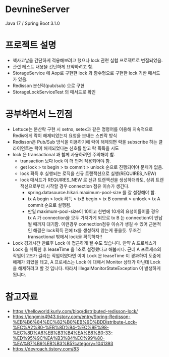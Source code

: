 # DevnineServer
Java 17 / Spring Boot 3.1.0

# 프로젝트 설명
- 헥사고날을 간단하게 적용해보려고 했으나 lock 관련 실험 프로젝트로 변질되었음.
- 관련 테스트 내용을 간단하게 요약하려고 함.
- StorageService 에 Aop로 구현한 lock 과 함수형으로 구현한 lock 기반 매서드가 있음.
- Redisson 분산락(pub/sub) 으로 구현
- StorageLockServiceTest 의 매서드로 확인

# 공부하면서 느낀점
- Lettuce는 분산락 구현 시 setnx, setex과 같은 명령어를 이용해 지속적으로 Redis에게 락이 해제되었는지 요청을 보내는 스핀락 방식
- Redisson은 Pub/Sub 방식을 이용하기에 락이 해제되면 락을 subscribe 하는 클라이언트는 락이 해제되었다는 신호를 받고 락 획득을 시도
- lock 은 transactional 과 함께 사용하려면 주의해야 함. 
    - transaction 보다 lock 이 더 먼저 적용되어야 함.
    - get lock > tx begin > tx commit > unlock 순으로 진행되어야 문제가 없음.
    - lock 획득 후 실행되는 로직을 신규 트랜잭션으로 실행(REQUIRES_NEW)
    - lock 매서드가 REQUIRES_NEW 로 신규 트랜잭션을 생성하더라도, 상위 트랜잭션으로부터 시작할 경우 connection 점유 이슈가 생긴다.
      - spring.datasource.hikari.maximum-pool-size 를 잘 설정해야 함.
      - tx A begin > lock 획득 > txB begin > tx B commit > unlock > tx A commit 순으로 실행됨.
      - 만일 maximum-pool-size이 10이고 한번에 10개의 요청이들어올 경우 tx A 가 connection을 모두 가져가게 되므로 tx B 는 connection이 반납될 때까지 대기함.
        이런경우 connection점유 이슈가 생길 수 있어 근본적인 해결은 lock획득 전에 tx를 생성하지 않는게 좋을듯.
        무조건 transactional 밖에서 lock을 획득하자!! 
- Lock 경과시간 만료후 Lock 에 접근하게 될 수도 있습니다.
     만약 A 프로세스가 Lock 을 취득한 후 leaseTime 을 1초로 설정했다고 해봅시다.
     근데 A 프로세스의 작업이 2초가 걸리는 작업이였다면 이미 Lock 은 leaseTime 이 경과하여 도중에 해제가 되었을 테고, A 프로세스는 Lock 에 대해서 Monitor 상태가 아닌데 Lock 을 해제하려고 할 것 입니다.
     따라서 IllegalMonitorStateException 이 발생하게 됩니다.

# 참고자료
- https://helloworld.kurly.com/blog/distributed-redisson-lock/
- https://jongmin4943.tistory.com/entry/Spring-Redisson-%EB%B6%84%EC%82%B0%EB%9D%BDDistribute-Lock-%EC%A2%80-%EB%8D%94-%EC%9E%98-%EC%8D%A8%EB%B3%B4%EA%B8%B0-33-%ED%95%9C%EA%B3%84%EC%99%80-%EA%B7%B9%EB%B3%B5?category=1041393
- https://devroach.tistory.com/83
